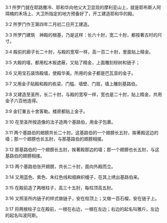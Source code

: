 <a id="1"></a>3:1  所罗门就在耶路撒冷、耶和华向他父大卫显现的摩利亚山上，就是耶布斯人阿珥楠的禾场上、大卫所指定的地方预备好了，开工建造耶和华的殿。  

<a id="2"></a>3:2  所罗门作王第四年二月初二日开工建造。　  

<a id="3"></a>3:3  所罗门建筑　神殿的根基，乃是这样：长六十肘，宽二十肘，都按著古时的尺寸。  

<a id="4"></a>3:4  殿前的廊子长二十肘，与殿的宽窄一样，高一百二十肘，里面贴上精金。  

<a id="5"></a>3:5  大殿的墙，都用松木板遮蔽，又贴了精金，上面雕刻棕树和链子；  

<a id="6"></a>3:6  又用宝石装饰殿墙，使殿华美。所用的金子都是巴瓦音的金子。  

<a id="7"></a>3:7  又用金子贴殿和殿的栋梁、门槛、墙壁、门扇，墙上雕刻基路伯。  

<a id="8"></a>3:8  又建造至圣所，长二十肘，与殿的宽窄一样，宽也是二十肘，贴上精金，共用金子六百他连得。  

<a id="9"></a>3:9  金钉重五十舍客勒。楼房都贴上金子。  

<a id="10"></a>3:10  在至圣所按造像的法子造两个基路伯，用金子包裹。  

<a id="11"></a>3:11  两个基路伯的翅膀共长二十肘。这基路伯的一个翅膀长五肘，挨著殿这边的墙；那一个翅膀也长五肘，与那基路伯的翅膀相接。  

<a id="12"></a>3:12  那基路伯的一个翅膀长五肘，挨著殿那边的墙；那一个翅膀也长五肘，与这基路伯的翅膀相接。  

<a id="13"></a>3:13  两个基路伯张开翅膀，共长二十肘，面向外殿而立。  

<a id="14"></a>3:14  又用蓝色、紫色、朱红色线和细麻织幔子，在其上绣出基路伯来。  

<a id="15"></a>3:15  在殿前造了两根柱子，高三十五肘，每柱顶高五肘。　  

<a id="16"></a>3:16  又照圣所内链子的样式做链子，安在柱顶上；又做一百石榴，安在链子上。  

<a id="17"></a>3:17  将两根柱子立在殿前，一根在右边，一根在左边；右边的起名叫雅斤，左边的起名叫波阿斯。  

